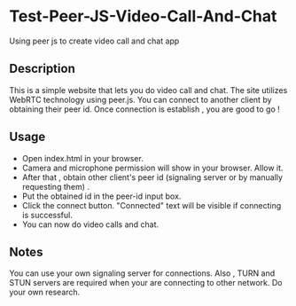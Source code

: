 # Test-Peer-JS-Video-Call-And-Chat
Using peer js to create video call and chat app

## Description
This is a simple website that lets you do video call and chat. The site utilizes WebRTC technology using peer.js. You can connect to another client by obtaining their peer id. Once connection is establish , you are good to go !


## Usage
* Open index.html in your browser. </br>
* Camera and microphone permission will show in your browser. Allow it.
* After that , obtain other client's peer id (signaling server or by manually requesting them) .</br>
* Put the obtained id in the peer-id input box. </br>
* Click the connect button. "Connected" text will be visible if connecting is successful.</br>
* You can now do video calls and chat.


## Notes
You can use your own signaling server for connections. Also , TURN and STUN servers are required when your are connecting to other network. Do your own research.
